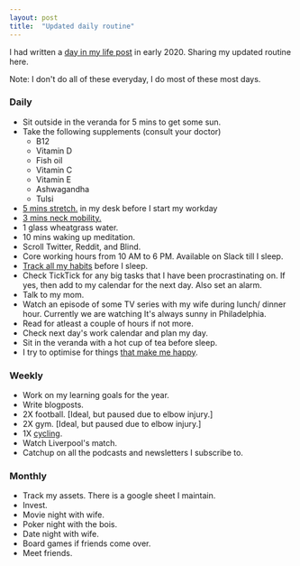 ```yaml
---
layout: post
title:  "Updated daily routine"
---
```


I had written a [day in my life post](https://manassaloi.com/2020/03/09/day-in-life-manas.html) in early 2020. Sharing my updated routine here.

Note: I don't do all of these everyday, I do most of these most days.

### Daily

- Sit outside in the veranda for 5 mins to get some sun.
- Take the following supplements (consult your doctor)
  - B12
  - Vitamin D
  - Fish oil
  - Vitamin C
  - Vitamin E
  - Ashwagandha
  - Tulsi
- [5 mins stretch.](https://www.youtube.com/watch?v=tAUf7aajBWE) in my desk before I start my workday
- [3 mins neck mobility.](https://www.youtube.com/watch?app=desktop&v=K4dmZ5_n6uU)
- 1 glass wheatgrass water.
- 10 mins waking up meditation.
- Scroll Twitter, Reddit, and Blind.
- Core working hours from 10 AM to 6 PM. Available on Slack till I sleep.
- [Track all my habits](https://manassaloi.com/2021/11/28/forming-habits.html) before I sleep.
- Check TickTick for any big tasks that I have been procrastinating on. If yes, then add to my calendar for the next day. Also set an alarm.
- Talk to my mom.
- Watch an episode of some TV series with my wife during lunch/ dinner hour. Currently we are watching It's always sunny in Philadelphia.
- Read for atleast a couple of hours if not more.
- Check next day's work calendar and plan my day.
- Sit in the veranda with a hot cup of tea before sleep.
- I try to optimise for things [that make me happy](https://manassaloi.com/2021/09/21/happy-things.html).

### Weekly

- Work on my learning goals for the year.
- Write blogposts.
- 2X football. [Ideal, but paused due to elbow injury.]
- 2X gym. [Ideal, but paused due to elbow injury.]
- 1X [cycling](https://www.amazon.in/Dolphy-Exercise-Spinning-Indoor-Cycling/dp/B07WP5FHXB/).
- Watch Liverpool's match.
- Catchup on all the podcasts and newsletters I subscribe to.

### Monthly

- Track my assets. There is a google sheet I maintain.
- Invest.
- Movie night with wife.
- Poker night with the bois.
- Date night with wife.
- Board games if friends come over.
- Meet friends.
